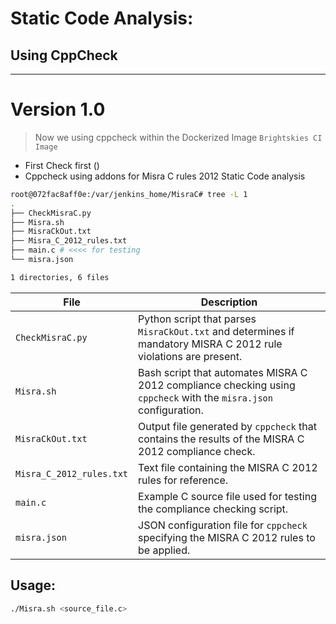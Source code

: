 # Static Code Analysis:
## Using CppCheck
---
# Version 1.0
> Now we using cppcheck within the Dockerized Image `Brightskies CI Image`
- First Check first ()
- Cppcheck using addons for Misra C rules 2012 Static Code analysis

```bash
root@072fac8aff0e:/var/jenkins_home/MisraC# tree -L 1
.
├── CheckMisraC.py
├── Misra.sh
├── MisraCkOut.txt
├── Misra_C_2012_rules.txt
├── main.c # <<<< for testing
└── misra.json

1 directories, 6 files
```

| File                   | Description                                                                                      |
|------------------------|--------------------------------------------------------------------------------------------------|
| `CheckMisraC.py`       | Python script that parses `MisraCkOut.txt` and determines if mandatory MISRA C 2012 rule violations are present. |
| `Misra.sh`             | Bash script that automates MISRA C 2012 compliance checking using `cppcheck` with the `misra.json` configuration. |
| `MisraCkOut.txt`       | Output file generated by `cppcheck` that contains the results of the MISRA C 2012 compliance check. |
| `Misra_C_2012_rules.txt` | Text file containing the MISRA C 2012 rules for reference.                                       |
| `main.c`               | Example C source file used for testing the compliance checking script.                          |
| `misra.json`           | JSON configuration file for `cppcheck` specifying the MISRA C 2012 rules to be applied.          |

## Usage:
```bash
./Misra.sh <source_file.c>
```

